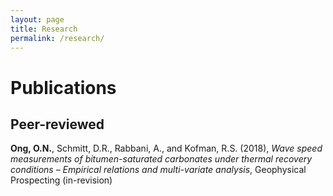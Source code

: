 ```yaml
---
layout: page
title: Research
permalink: /research/
---
```


# Publications

## Peer-reviewed 
**Ong, O.N.**, Schmitt, D.R., Rabbani, A., and Kofman, R.S. (2018), *Wave speed measurements of bitumen-saturated carbonates under thermal recovery conditions – Empirical relations and multi-variate analysis*, Geophysical Prospecting (in-revision) 


